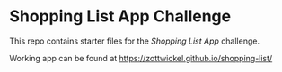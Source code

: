 # Shopping List App Challenge

This repo contains starter files for the *Shopping List App* challenge.

Working app can be found at https://zottwickel.github.io/shopping-list/